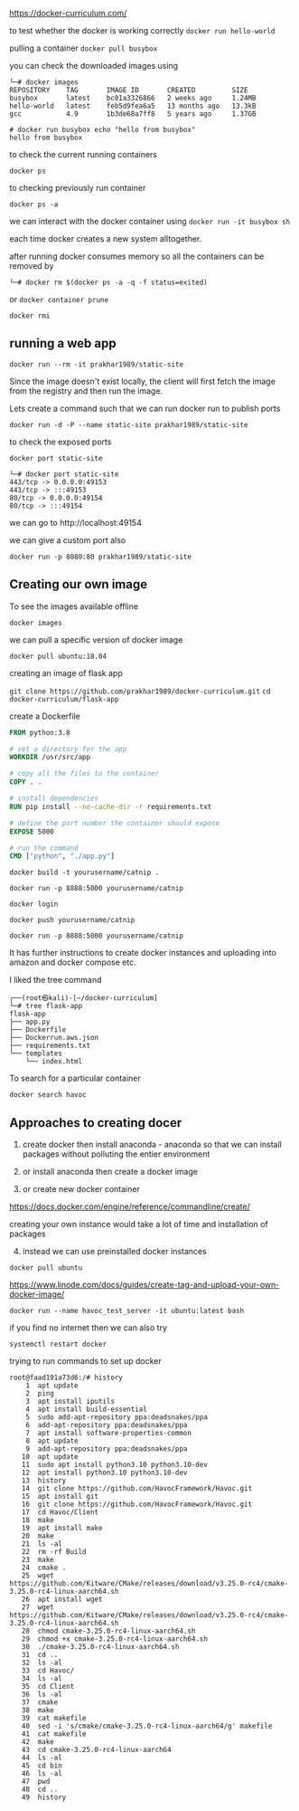 https://docker-curriculum.com/

to test whether the docker is working correctly
`docker run hello-world`

pulling a container
`docker pull busybox`

you can check the downloaded images using

```
└─# docker images      
REPOSITORY    TAG       IMAGE ID       CREATED         SIZE
busybox       latest    bc01a3326866   2 weeks ago     1.24MB
hello-world   latest    feb5d9fea6a5   13 months ago   13.3kB
gcc           4.9       1b3de68a7ff8   5 years ago     1.37GB

```

```
# docker run busybox echo "hello from busybox"
hello from busybox

```

to check the current running containers

`docker ps`

to checking previously run container

`docker ps -a`

we can interact with the docker container using 
`docker run -it busybox sh`

each time docker creates a new system alltogether.

after running docker consumes memory so all the containers can be removed by

`└─# docker rm $(docker ps -a -q -f status=exited)`

or `docker container prune`

`docker rmi`

## running a web app

`docker run --rm -it prakhar1989/static-site`

Since the image doesn't exist locally, the client will first fetch the image from the registry and then run the image. 


Lets create a command such that we can run docker run to publish ports

```
docker run -d -P --name static-site prakhar1989/static-site
```

to check the exposed ports

```
docker port static-site
```

```
└─# docker port static-site                                    
443/tcp -> 0.0.0.0:49153
443/tcp -> :::49153
80/tcp -> 0.0.0.0:49154
80/tcp -> :::49154
```

we can go to http://localhost:49154

we can give a custom port also

`docker run -p 8080:80 prakhar1989/static-site`

## Creating our own image

To see the images available offline

`docker images`

we can pull a specific version of docker image

`docker pull ubuntu:18.04`

creating an image of flask app

`git clone https://github.com/prakhar1989/docker-curriculum.git`
`cd docker-curriculum/flask-app`

create a Dockerfile

```Dockerfile
FROM python:3.8

# set a directory for the app
WORKDIR /usr/src/app

# copy all the files to the container
COPY . .

# install dependencies
RUN pip install --no-cache-dir -r requirements.txt

# define the port number the container should expose
EXPOSE 5000

# run the command
CMD ["python", "./app.py"]
```

`docker build -t yourusername/catnip .`

`docker run -p 8888:5000 yourusername/catnip`

`docker login`

`docker push yourusername/catnip`

`docker run -p 8888:5000 yourusername/catnip`

It has further instructions to create docker instances and uploading into amazon and docker compose etc.

I liked the tree command

```
┌──(root㉿kali)-[~/docker-curriculum]
└─# tree flask-app 
flask-app
├── app.py
├── Dockerfile
├── Dockerrun.aws.json
├── requirements.txt
└── templates
    └── index.html
```

To search for a particular container

`docker search havoc`

## Approaches to creating docer

1. create docker then install anaconda - anaconda so that we can install packages without polluting the entier environment

2. or install anaconda then create a docker image

3. or create new docker container

https://docs.docker.com/engine/reference/commandline/create/

creating your own instance would take a lot of time and installation of packages

4. instead we can use preinstalled docker instances

`docker pull ubuntu`

https://www.linode.com/docs/guides/create-tag-and-upload-your-own-docker-image/

`docker run --name havoc_test_server -it ubuntu:latest bash`

if you find no internet then we can also try

`systemctl restart docker`

trying to run commands to set up docker


```
root@faad191a73d6:/# history
    1  apt update
    2  ping
    3  apt install iputils
    4  apt install build-essential
    5  sudo add-apt-repository ppa:deadsnakes/ppa
    6  add-apt-repository ppa:deadsnakes/ppa
    7  apt install software-properties-common
    8  apt update
    9  add-apt-repository ppa:deadsnakes/ppa
   10  apt update
   11  sudo apt install python3.10 python3.10-dev
   12  apt install python3.10 python3.10-dev
   13  history
   14  git clone https://github.com/HavocFramework/Havoc.git
   15  apt install git
   16  git clone https://github.com/HavocFramework/Havoc.git
   17  cd Havoc/Client
   18  make
   19  apt install make
   20  make
   21  ls -al
   22  rm -rf Build
   23  make
   24  cmake .
   25  wget https://github.com/Kitware/CMake/releases/download/v3.25.0-rc4/cmake-3.25.0-rc4-linux-aarch64.sh
   26  apt install wget
   27  wget https://github.com/Kitware/CMake/releases/download/v3.25.0-rc4/cmake-3.25.0-rc4-linux-aarch64.sh
   28  chmod cmake-3.25.0-rc4-linux-aarch64.sh 
   29  chmod +x cmake-3.25.0-rc4-linux-aarch64.sh 
   30  ./cmake-3.25.0-rc4-linux-aarch64.sh 
   31  cd ..
   32  ls -al
   33  cd Havoc/
   34  ls -al
   35  cd Client
   36  ls -al
   37  cmake
   38  make
   39  cat makefile
   40  sed -i 's/cmake/cmake-3.25.0-rc4-linux-aarch64/g' makefile
   41  cat makefile
   42  make
   43  cd cmake-3.25.0-rc4-linux-aarch64
   44  ls -al
   45  cd bin
   46  ls -al
   47  pwd
   48  cd ..
   49  history
```











